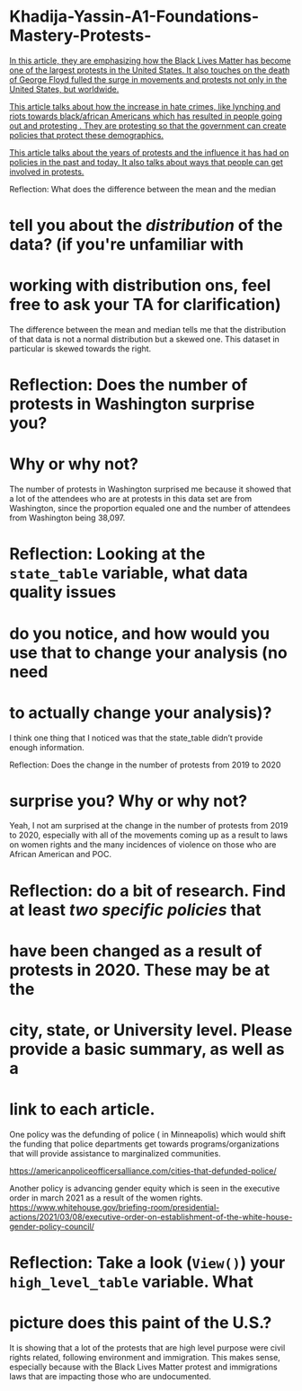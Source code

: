 # Khadija-Yassin-A1-Foundations-Mastery-Protests-
[In this article, they are emphasizing how the Black Lives Matter has become one of the largest protests in the United States. It also touches on the death of George Floyd fulled the surge in movements and protests not only in the United States, but worldwide.](https://www.nytimes.com/interactive/2020/07/03/us/george-floyd-protests-crowd-size.html)

[This article talks about how the increase in hate crimes, like lynching and riots towards black/african Americans which has resulted in people going out and protesting . They are protesting so that the government can create policies that protect these demographics.  ](https://www.brookings.edu/blog/how-we-rise/2021/06/09/pandemics-and-protests-america-has-experienced-racism-like-this-before/)

[This article talks about the years of protests and the influence it has had on policies in the past and today. It also talks about ways that people can get involved in protests.](https://www.adl.org/education/resources/tools-and-strategies/the-purpose-and-power-of-protest)

Reflection: What does the difference between the mean and the median
# tell you about the *distribution* of the data? (if you're unfamiliar with
# working with distribution ons, feel free to ask your TA for clarification)
The difference between the mean and median tells me that the distribution of that data is not a normal distribution but a skewed one. This dataset in particular is skewed towards the right. 

# Reflection: Does the number of protests in Washington surprise you?
# Why or why not?

The number of protests in Washington surprised me because it showed that a lot of the attendees who are at protests in this data set are from Washington, since the proportion equaled one and the number of attendees from Washington being 38,097. 

# Reflection: Looking at the `state_table` variable, what data quality issues
# do you notice, and how would you use that to change your analysis (no need
# to actually change your analysis)?

I think one thing that I noticed was that the state_table didn’t provide enough information.

Reflection: Does the change in the number of protests from 2019 to 2020
# surprise you? Why or why not?

Yeah, I not am surprised at the change in the number of protests from 2019 to 2020, especially with all of the movements coming up as a result to laws on women rights and the many incidences of violence on those who are African American and POC.

# Reflection: do a bit of research. Find at least *two specific policies* that
# have been changed as a result of protests in 2020. These may be at the
# city, state, or University level. Please provide a basic summary, as well as a
# link to each article.

One policy was the defunding of police ( in Minneapolis) which would shift the funding that police departments get towards programs/organizations that will provide assistance to marginalized communities. 

https://americanpoliceofficersalliance.com/cities-that-defunded-police/

Another policy is advancing gender equity which is seen in the executive order in march 2021 as a result of the women rights. 
https://www.whitehouse.gov/briefing-room/presidential-actions/2021/03/08/executive-order-on-establishment-of-the-white-house-gender-policy-council/


# Reflection: Take a look (`View()`) your `high_level_table` variable. What
# picture does this paint of the U.S.?

It is showing that a lot of the protests that are high level purpose were civil rights related, following environment and immigration. This makes sense, especially because with the Black Lives Matter protest and immigrations laws that are impacting those who are undocumented. 

